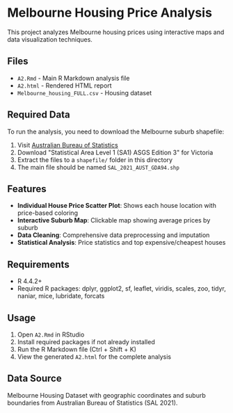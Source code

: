# Melbourne Housing Price Analysis

This project analyzes Melbourne housing prices using interactive maps and data visualization techniques.

## Files

- `A2.Rmd` - Main R Markdown analysis file
- `A2.html` - Rendered HTML report
- `Melbourne_housing_FULL.csv` - Housing dataset

## Required Data

To run the analysis, you need to download the Melbourne suburb shapefile:

1. Visit [Australian Bureau of Statistics](https://www.abs.gov.au/statistics/standards/australian-statistical-geography-standard-asgs-edition-3/jul2021-jun2026/access-and-downloads/digital-boundary-files)
2. Download "Statistical Area Level 1 (SA1) ASGS Edition 3" for Victoria
3. Extract the files to a `shapefile/` folder in this directory
4. The main file should be named `SAL_2021_AUST_GDA94.shp`

## Features

- **Individual House Price Scatter Plot**: Shows each house location with price-based coloring
- **Interactive Suburb Map**: Clickable map showing average prices by suburb
- **Data Cleaning**: Comprehensive data preprocessing and imputation
- **Statistical Analysis**: Price statistics and top expensive/cheapest houses

## Requirements

- R 4.4.2+
- Required R packages: dplyr, ggplot2, sf, leaflet, viridis, scales, zoo, tidyr, naniar, mice, lubridate, forcats

## Usage

1. Open `A2.Rmd` in RStudio
2. Install required packages if not already installed
3. Run the R Markdown file (Ctrl + Shift + K)
4. View the generated `A2.html` for the complete analysis

## Data Source

Melbourne Housing Dataset with geographic coordinates and suburb boundaries from Australian Bureau of Statistics (SAL 2021).
